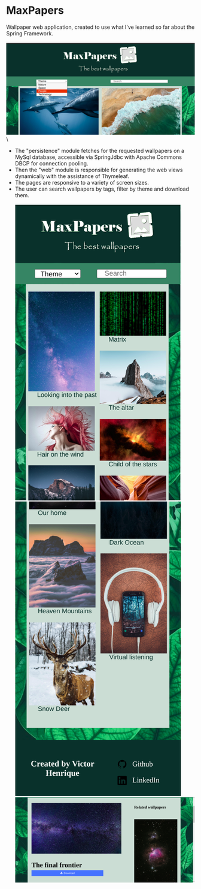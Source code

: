 # MaxPapers
Wallpaper web application, created to use what I've learned so far about the Spring Framework.
\
\
![alt-text](https://github.com/VictorHenrique317/MaxPapers/blob/master/3.png?raw=true)
\
\
- The "persistence" module fetches for the requested wallpapers on a MySql database, accessible via SpringJdbc with Apache Commons DBCP for connection pooling.
- Then the "web" module is responsible for generating the web views dynamically with the assistance of Thymeleaf.
- The pages are responsive to a variety of screen sizes.
- The user can search wallpapers by tags, filter by theme and download them.
\
\
![alt-text](https://github.com/VictorHenrique317/MaxPapers/blob/master/1.png?raw=true) ![alt-text](https://github.com/VictorHenrique317/MaxPapers/blob/master/2.png?raw=true)
![alt-text](https://github.com/VictorHenrique317/MaxPapers/blob/master/4.png?raw=true)
